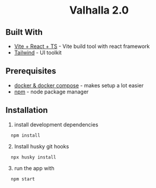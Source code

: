 <div align="center">
  <h1 align="center">Valhalla 2.0</h1>
</div>

## Built With

- [Vite + React + TS](https://vitejs.dev) - Vite build tool with react framework
- [Tailwind](https://tailwindcss.com/) - UI toolkit

## Prerequisites

- [docker & docker compose](https://docs.docker.com/compose/) - makes setup a lot easier
- [npm](https://nodejs.org/en/) - node package manager

## Installation

1. install development dependencies

```
  npm install
```

2. Install husky git hooks

```
  npx husky install
```

3. run the app with

```
  npm start
```
